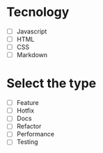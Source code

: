 # Tecnology

- [ ] Javascript
- [ ] HTML
- [ ] CSS
- [ ] Markdown

# Select the type

- [ ] Feature
- [ ] Hotfix
- [ ] Docs
- [ ] Refactor
- [ ] Performance
- [ ] Testing
